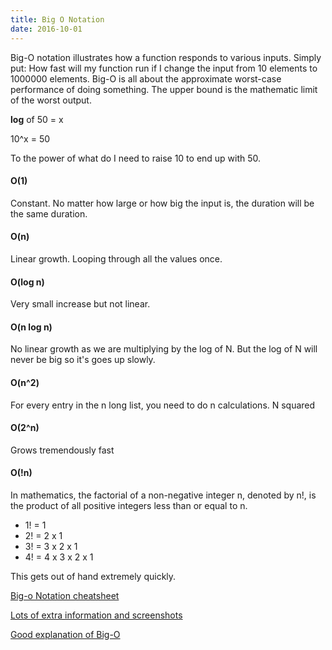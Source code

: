 ```yaml
---
title: Big O Notation
date: 2016-10-01
---
```


Big-O notation illustrates how a function responds to various inputs. Simply put: How fast will my function run if I change the input from 10 elements to 1000000 elements. Big-O is all about the approximate worst-case performance of doing something. The upper bound is the mathematic limit of the worst output. 

**log** of 50 = x

10^x = 50  

To the power of what do I need to raise 10 to end up with 50. 


#### O(1)

Constant. No matter how large or how big the input is, the duration will be the same duration.

#### O(n)

Linear growth. Looping through all the values once. 

#### O(log n)

Very small increase but not linear. 

#### O(n log n)

No linear growth as we are multiplying by the log of N. But the log of N will never be big so it's goes up slowly.

#### O(n^2)

For every entry in the n long list, you need to do n calculations. N squared

#### O(2^n)

Grows tremendously fast

#### O(!n)

In mathematics, the factorial of a non-negative integer n, denoted by n!, is the product of all positive integers less than or equal to n.

* 1! = 1
* 2! = 2 x 1
* 3! = 3 x 2 x 1
* 4! = 4 x 3 x 2 x 1

This gets out of hand extremely quickly. 


[Big-o Notation cheatsheet](http://bigocheatsheet.com/img/big-o-cheat-sheet-poster.png)

[Lots of extra information and screenshots](http://bigocheatsheet.com/?goback=.gde_98713_member_241501229)

[Good explanation of Big-O](https://justin.abrah.ms/computer-science/big-o-notation-explained.html)
